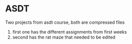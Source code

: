 # ASDT
Two projects from asdt course, both are compressed files

1. first one has the different assignments from first weeks
2. second has the rat maze that needed to be edited
